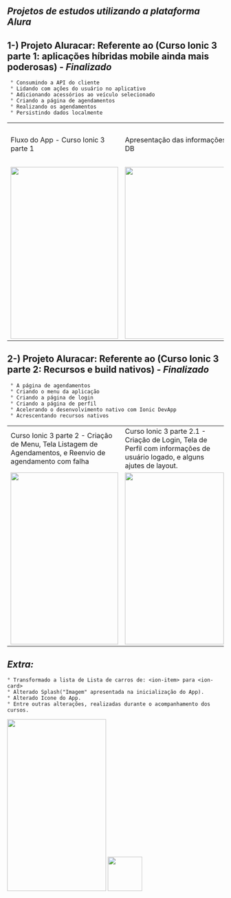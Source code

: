 ## *Projetos de estudos utilizando a plataforma Alura*

## 1-) Projeto Aluracar: Referente ao (Curso Ionic 3 parte 1: aplicações híbridas mobile ainda mais poderosas) - *Finalizado*

     ° Consumindo a API do cliente
     ° Lidando com ações do usuário no aplicativo
     ° Adicionando acessórios ao veículo selecionado
     ° Criando a página de agendamentos
     ° Realizando os agendamentos
     ° Persistindo dados localmente
     
<table>
  <tr>
     <td height="100" width="400">Fluxo do App - Curso Ionic 3 parte 1</td>
     <td height="100" width="400">Apresentação das informações salvas, no Indexed DB</td>      
  </tr>
  <tr>
     <td height="350" width="300" align="center">
          <img width="250" height="400" src="https://github.com/TiagoeSouza/Aluracar-Ionic-3/blob/master/Aluracar%20-%20Gif/gif-Aluracar-Mod-1.gif" />
      </td>
<td height="350" width="400" align="center">
        <img width="400" height="400" src="https://github.com/TiagoeSouza/Aluracar-Ionic-3/blob/master/Aluracar%20-%20Gif/gif-Aluracar-Mod-2.gif" />
</td>  
  </tr>
  </table>


## 2-) Projeto Aluracar: Referente ao (Curso Ionic 3 parte 2: Recursos e build nativos) - *Finalizado*

     ° A página de agendamentos
     ° Criando o menu da aplicação
     ° Criando a página de login
     ° Criando a página de perfil
     ° Acelerando o desenvolvimento nativo com Ionic DevApp
     ° Acrescentando recursos nativos

     
<table>
  <tr>
     <td height="100" width="300">Curso Ionic 3 parte 2 - Criação de Menu, Tela Listagem de Agendamentos, e Reenvio de agendamento com falha</td>
      <td height="100" width="300">Curso Ionic 3 parte 2.1 - Criação de Login, Tela de Perfil com informações de usuário logado, e alguns ajutes de layout.
        </td>
    <td height="100" width="300">fdsfasdfsafasd
        </td>
  </tr>
  <tr> 
<td height="350" width="300" align="center">
         <img width="250" height="400" src="https://github.com/TiagoeSouza/Aluracar-Ionic-3/blob/master/Aluracar%20-%20Gif/gif-Aluracar-Parte2-1.gif" /></td>
    <td height="350" width="300" align="center">
         <img width="230" height="400" src="https://github.com/TiagoeSouza/Aluracar-Ionic-3/blob/master/Aluracar%20-%20Gif/gif-Aluracar-Parte2-2.gif" /></td>
     <td height="350" width="300" align="center">
         <img width="230" height="400" src="https://github.com/TiagoeSouza/Aluracar-Ionic-3/blob/master/Aluracar%20-%20Gif/gif-Aluracar-Parte2-3.gif" /></td>
  </tr>
  </table>



## *Extra:*
    ° Transformado a lista de Lista de carros de: <ion-item> para <ion-card>
    ° Alterado Splash("Imagem" apresentada na inicialização do App).
    ° Alterado Icone do App.
    ° Entre outras alterações, realizadas durante o acompanhamento dos cursos.

<img width="230" height="400" src="https://github.com/TiagoeSouza/Aluracar-Ionic-3/blob/master/resources/splash.png" />    
<img width="80" height="80" src="https://github.com/TiagoeSouza/Aluracar-Ionic-3/blob/master/resources/icon.png" />
    
    
